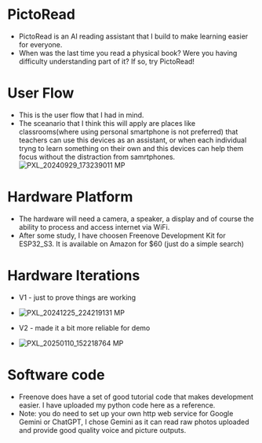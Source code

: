 # PictoRead
* PictoRead is an AI reading assistant that I build to make learning easier for everyone.
* When was the last time you read a physical book? Were you having difficulty understanding part of it? If so, try PictoRead!

# User Flow
* This is the user flow that I had in mind.
* The sceanario that I think this will apply are places like classrooms(where using personal smartphone is not preferred) that teachers can use this devices as an assistant, or when each individual tryng to learn something on their own and this devices can help them focus without the distraction from samrtphones.
![PXL_20240929_173239011 MP](https://github.com/user-attachments/assets/a9c7967c-84fc-441d-8ce7-5f8abed7c8f3)

# Hardware Platform
* The hardware will need a camera, a speaker, a display and of course the ability to process and access internet via WiFi.
* After some study, I have choosen Freenove Development Kit for ESP32_S3. It is available on Amazon for $60 (just do a simple search)

# Hardware Iterations
* V1 - just to prove things are working
* ![PXL_20241225_224219131 MP](https://github.com/user-attachments/assets/0bada86e-96a0-4143-a55c-808c7772801e)

* V2 - made it a bit more reliable for demo
* ![PXL_20250110_152218764 MP](https://github.com/user-attachments/assets/c0d78cb4-6f59-4b78-99cf-f08be13f32d2)

# Software code
* Freenove does have a set of good tutorial code that makes development easier. I have uploaded my python code here as a reference.
* Note: you do need to set up your own http web service for Google Gemini or ChatGPT, I chose Gemini as it can read raw photos uploaded and provide good quality voice and picture outputs.

